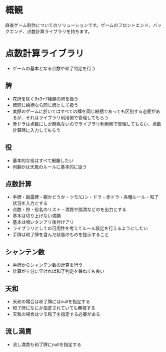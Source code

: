 # 概観

麻雀ゲーム制作についてのソリューションです。ゲームのフロントエンド、バックエンド、点数計算ライブラリを持ちます。

# 点数計算ライブラリ

- ゲームの基本となる点数や和了判定を行う

## 牌

- 花牌を除く9x3+7種類の牌を扱う
- 牌同じ絵柄なら同じ牌として扱う
- 実際のゲームに於いてはすべての牌を同じ絵柄であっても区別する必要があるが、それはライブラリ利用側で管理してもらう
- 赤ドラは点数にしか関係ないのでライブラリ利用側で管理してもらい、点数計算時に入力してもらう

## 役

- 基本的な役はすべて網羅したい
- 何翻かは天鳳のルールに基本的に従う

## 点数計算

- 手牌・副露牌・親かどうか・ツモ/ロン・ドラ・赤ドラ・各種ルール・和了状況を入力とする
- 点数・符・役名のリスト・満貫や跳満などのを出力とする
- 基本は切り上げない満願
- 基本は喰いタンアリ後付けアリ
- ライブラリとしての可用性を考えてルール設定を行えるようにしたい
- 手牌は和了牌を含んだ状態のものを提示すること

## シャンテン数

- 手牌からシャンテン数の計算を行う
- 計算が十分に早ければ和了判定を兼ねても良い


## 天和

- 天和の場合は和了牌にはnullを指定する
- 和了牌になにか指定されていても無視する
- 天和の場合はツモ和了を指定する必要がある

## 流し満貫

- 流し満貫も和了牌にnullを指定する